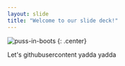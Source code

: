 ```yaml
---
layout: slide
title: "Welcome to our slide deck!"
---
```


![puss-in-boots](https://cloud.githubusercontent.com/assets/16547949/25401020/740dd682-29c2-11e7-9906-ac5c3a8496c7.jpg)
{: .center}

Let's githubusercontent yadda yadda
